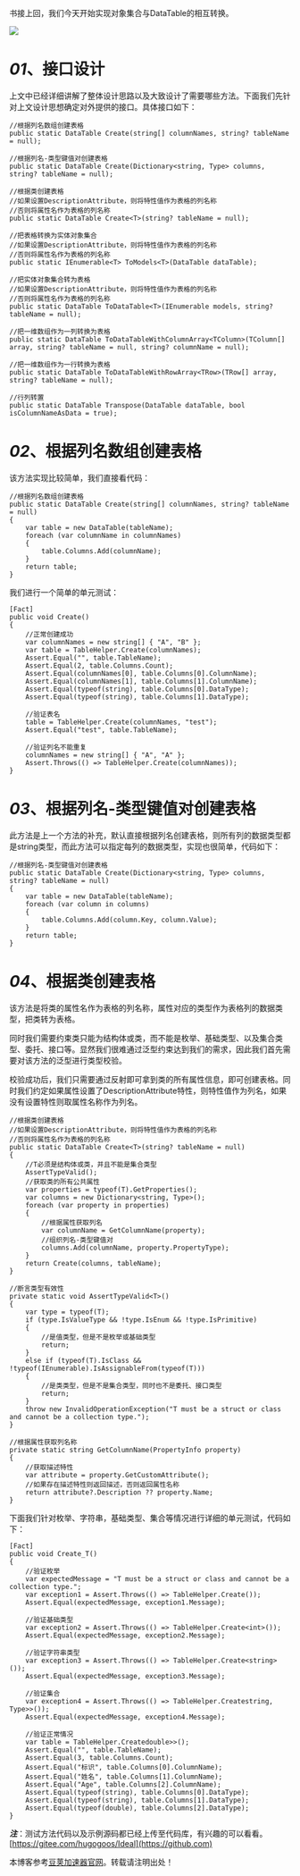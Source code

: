 
书接上回，我们今天开始实现对象集合与DataTable的相互转换。


![](https://img2024.cnblogs.com/blog/386841/202411/386841-20241129211727004-1532421911.png)


# ***01***、接口设计


上文中已经详细讲解了整体设计思路以及大致设计了需要哪些方法。下面我们先针对上文设计思想确定对外提供的接口。具体接口如下：



```
//根据列名数组创建表格
public static DataTable Create(string[] columnNames, string? tableName = null);

//根据列名-类型键值对创建表格
public static DataTable Create(Dictionary<string, Type> columns, string? tableName = null);

//根据类创建表格
//如果设置DescriptionAttribute，则将特性值作为表格的列名称
//否则将属性名作为表格的列名称
public static DataTable Create<T>(string? tableName = null);

//把表格转换为实体对象集合
//如果设置DescriptionAttribute，则将特性值作为表格的列名称
//否则将属性名作为表格的列名称
public static IEnumerable<T> ToModels<T>(DataTable dataTable);

//把实体对象集合转为表格
//如果设置DescriptionAttribute，则将特性值作为表格的列名称
//否则将属性名作为表格的列名称
public static DataTable ToDataTable<T>(IEnumerable models, string? tableName = null);

//把一维数组作为一列转换为表格
public static DataTable ToDataTableWithColumnArray<TColumn>(TColumn[] array, string? tableName = null, string? columnName = null);

//把一维数组作为一行转换为表格
public static DataTable ToDataTableWithRowArray<TRow>(TRow[] array, string? tableName = null);

//行列转置
public static DataTable Transpose(DataTable dataTable, bool isColumnNameAsData = true);

```

# ***02***、根据列名数组创建表格


该方法实现比较简单，我们直接看代码：



```
//根据列名数组创建表格
public static DataTable Create(string[] columnNames, string? tableName = null)
{
    var table = new DataTable(tableName);
    foreach (var columnName in columnNames)
    {
        table.Columns.Add(columnName);
    }
    return table;
}

```

我们进行一个简单的单元测试：



```
[Fact]
public void Create()
{
    //正常创建成功
    var columnNames = new string[] { "A", "B" };
    var table = TableHelper.Create(columnNames);
    Assert.Equal("", table.TableName);
    Assert.Equal(2, table.Columns.Count);
    Assert.Equal(columnNames[0], table.Columns[0].ColumnName);
    Assert.Equal(columnNames[1], table.Columns[1].ColumnName);
    Assert.Equal(typeof(string), table.Columns[0].DataType);
    Assert.Equal(typeof(string), table.Columns[1].DataType);

    //验证表名
    table = TableHelper.Create(columnNames, "test");
    Assert.Equal("test", table.TableName);

    //验证列名不能重复
    columnNames = new string[] { "A", "A" };
    Assert.Throws(() => TableHelper.Create(columnNames));
}

```

# ***03***、根据列名\-类型键值对创建表格


此方法是上一个方法的补充，默认直接根据列名创建表格，则所有列的数据类型都是string类型，而此方法可以指定每列的数据类型，实现也很简单，代码如下：



```
//根据列名-类型键值对创建表格
public static DataTable Create(Dictionary<string, Type> columns, string? tableName = null)
{
    var table = new DataTable(tableName);
    foreach (var column in columns)
    {
        table.Columns.Add(column.Key, column.Value);
    }
    return table;
}

```

# ***04***、根据类创建表格


该方法是将类的属性名作为表格的列名称，属性对应的类型作为表格列的数据类型，把类转为表格。


同时我们需要约束类只能为结构体或类，而不能是枚举、基础类型、以及集合类型、委托、接口等。显然我们很难通过泛型约束达到我们的需求，因此我们首先需要对该方法的泛型进行类型校验。


校验成功后，我们只需要通过反射即可拿到类的所有属性信息，即可创建表格。同时我们约定如果属性设置了DescriptionAttribute特性，则特性值作为列名，如果没有设置特性则取属性名称作为列名。



```
//根据类创建表格
//如果设置DescriptionAttribute，则将特性值作为表格的列名称
//否则将属性名作为表格的列名称
public static DataTable Create<T>(string? tableName = null)
{
    //T必须是结构体或类，并且不能是集合类型
    AssertTypeValid();
    //获取类的所有公共属性
    var properties = typeof(T).GetProperties();
    var columns = new Dictionary<string, Type>();
    foreach (var property in properties)
    {
        //根据属性获取列名
        var columnName = GetColumnName(property);
        //组织列名-类型键值对
        columns.Add(columnName, property.PropertyType);
    }
    return Create(columns, tableName);
}

//断言类型有效性
private static void AssertTypeValid<T>()
{
    var type = typeof(T);
    if (type.IsValueType && !type.IsEnum && !type.IsPrimitive)
    {
        //是值类型，但是不是枚举或基础类型
        return;
    }
    else if (typeof(T).IsClass && !typeof(IEnumerable).IsAssignableFrom(typeof(T)))
    {
        //是类类型，但是不是集合类型，同时也不是委托、接口类型
        return;
    }
    throw new InvalidOperationException("T must be a struct or class and cannot be a collection type.");
}

//根据属性获取列名称
private static string GetColumnName(PropertyInfo property)
{
    //获取描述特性
    var attribute = property.GetCustomAttribute();
    //如果存在描述特性则返回描述，否则返回属性名称
    return attribute?.Description ?? property.Name;
}

```

下面我们针对枚举、字符串，基础类型、集合等情况进行详细的单元测试，代码如下：



```
[Fact]
public void Create_T()
{
    //验证枚举
    var expectedMessage = "T must be a struct or class and cannot be a collection type.";
    var exception1 = Assert.Throws(() => TableHelper.Create());
    Assert.Equal(expectedMessage, exception1.Message);

    //验证基础类型
    var exception2 = Assert.Throws(() => TableHelper.Create<int>());
    Assert.Equal(expectedMessage, exception2.Message);

    //验证字符串类型
    var exception3 = Assert.Throws(() => TableHelper.Create<string>());
    Assert.Equal(expectedMessage, exception3.Message);

    //验证集合
    var exception4 = Assert.Throws(() => TableHelper.Createstring, Type>>());
    Assert.Equal(expectedMessage, exception4.Message);

    //验证正常情况
    var table = TableHelper.Createdouble>>();
    Assert.Equal("", table.TableName);
    Assert.Equal(3, table.Columns.Count);
    Assert.Equal("标识", table.Columns[0].ColumnName);
    Assert.Equal("姓名", table.Columns[1].ColumnName);
    Assert.Equal("Age", table.Columns[2].ColumnName);
    Assert.Equal(typeof(string), table.Columns[0].DataType);
    Assert.Equal(typeof(string), table.Columns[1].DataType);
    Assert.Equal(typeof(double), table.Columns[2].DataType);
}

```

***注***：测试方法代码以及示例源码都已经上传至代码库，有兴趣的可以看看。[https://gitee.com/hugogoos/Ideal](https://github.com)


 本博客参考[豆荚加速器官网](https://baitenghuo.com)。转载请注明出处！
